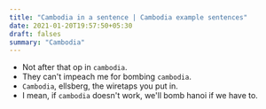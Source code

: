 ```yaml
---
title: "Cambodia in a sentence | Cambodia example sentences"
date: 2021-01-20T19:57:50+05:30
draft: falses
summary: "Cambodia"
---
```

- Not after that op in `cambodia`.
- They can't impeach me for bombing `cambodia`.
- `Cambodia`, ellsberg, the wiretaps you put in.
- I mean, if `cambodia` doesn't work, we'll bomb hanoi if we have to.
                 
